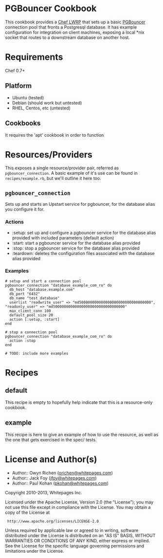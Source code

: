 PGBouncer Cookbook
==================

This cookbook provides a [Chef LWRP](http://docs.opscode.com/lwrp.html) that sets up 
a basic [PGBouncer](http://wiki.postgresql.org/wiki/PgBouncer) connection pool that 
fronts a Postgresql database.  It has example configuration for integration on client machines,
exposing a local *nix socket that routes to a downstream database on another host.

Requirements
============

Chef 0.7+

Platform
--------

* Ubuntu (tested)
* Debian (should work but untested)
* RHEL, Centos, etc (untested)

Cookbooks
---------

It requires the 'apt' cookbook in order to function

Resources/Providers
===================

This exposes a single resource/provider pair, referred as `pgbouncer_connection`.  A basic 
example of it's use can be found in `recipes/example.rb`, but we'll outline it here too.

`pgbouncer_connection`
----------------------

Sets up and starts an Upstart service for pgbouncer, for the database alias you configure it for.

### Actions
- :setup: set up and configure a pgbouncer service for the database alias provided with included parameters (default action)
- :start: start a pgbouncer service for the database alias provided
- :stop: stop a pgbouncer service for the database alias provided
- :teardown: deletes the configuration files associated with the database alias provided

### Examples
    # setup and start a connection pool
    pgbouncer_connection "database_example_com_ro" do
      db_host "database.example.com"
      db_port "6432"
      db_name "test_database"
      userlist "readwrite_user" => "md500000000000000000000000000000000", "readonly_user" => "md500000000000000000000000000000000"
      max_client_conn 100
      default_pool_size 20
      action [:setup, :start]
    end

    # stop a connection pool
    pgbouncer_connection "database_example_com_ro" do
      action :stop
    end

    # TODO: include more examples

Recipes
=======

default
-------

This recipe is empty to hopefully help indicate that this is a resource-only cookbook.

example
-------

This recipe is here to give an example of how to use the resource, as well as the one that
gets exercised in the spec/ tests.

License and Author(s)
=====================

- Author:: Owyn Richen (<orichen@whitepages.com>)
- Author:: Jack Foy (<jfoy@whitepages.com>)
- Author:: Paul Kohan (<pkohan@whitepages.com>)

Copyright 2010-2013, Whitepages Inc.

Licensed under the Apache License, Version 2.0 (the "License");
you may not use this file except in compliance with the License.
You may obtain a copy of the License at

     http://www.apache.org/licenses/LICENSE-2.0

Unless required by applicable law or agreed to in writing, software
distributed under the License is distributed on an "AS IS" BASIS,
WITHOUT WARRANTIES OR CONDITIONS OF ANY KIND, either express or implied.
See the License for the specific language governing permissions and
limitations under the License.
